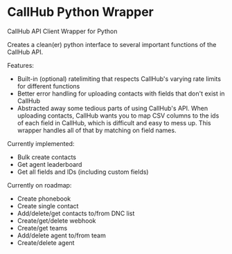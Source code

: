 # CallHub Python Wrapper
CallHub API Client Wrapper for Python

Creates a clean(er) python interface to several important functions of the CallHub API.

Features:
* Built-in (optional) ratelimiting that respects CallHub's varying rate limits for different functions
* Better error handling for uploading contacts with fields that don't exist in CallHub
* Abstracted away some tedious parts of using CallHub's API. When uploading contacts, CallHub wants you to map CSV columns to the ids of each field in CallHub, which is difficult and easy to mess up. This wrapper handles all of that by matching on field names.

Currently implemented:
* Bulk create contacts
* Get agent leaderboard
* Get all fields and IDs (including custom fields)

Currently on roadmap:
* Create phonebook
* Create single contact
* Add/delete/get contacts to/from DNC list
* Create/get/delete webhook
* Create/get teams
* Add/delete agent to/from team
* Create/delete agent
